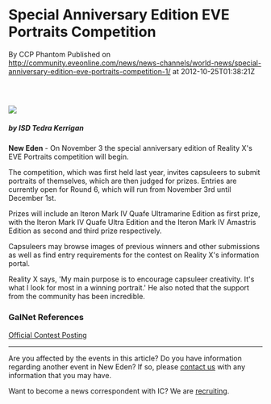 # Special Anniversary Edition EVE Portraits Competition
By CCP Phantom
Published on http://community.eveonline.com/news/news-channels/world-news/special-anniversary-edition-eve-portraits-competition-1/ at 2012-10-25T01:38:21Z

### &nbsp;

 ![](http://www.eve-ic.net/media/assets/icarticlebanner.png)

##### by ISD Tedra Kerrigan

**New Eden** - On November 3 the special anniversary edition of Reality X's EVE Portraits competition will begin.

The competition, which was first held last year, invites capsuleers to submit portraits of themselves, which are then judged for prizes. Entries are currently open for Round 6, which will run from November 3rd until December 1st.

Prizes will include an Iteron Mark IV Quafe Ultramarine Edition as first prize, with the Iteron Mark IV Quafe Ultra Edition and the Iteron Mark IV Amastris Edition as second and third prize respectively.

Capsuleers may browse images of previous winners and other submissions as well as find entry requirements for the contest on Reality X's information portal.

Reality X says, 'My main purpose is to encourage capsuleer creativity. It's what I look for most in a winning portrait.' He also noted that the support from the community has been incredible.

### GalNet References

[Official Contest Posting](https://forums.eveonline.com/default.aspx?g=posts&t=102642)

* * *

Are you affected by the events in this article? Do you have information regarding another event in New Eden? If so, please [contact us](http://www.eveonline.com/news.asp?a=submitrp) with any information that you may have.

Want to become a news correspondent with IC? We are [recruiting](http://www.eveonline.com/isd.asp).

